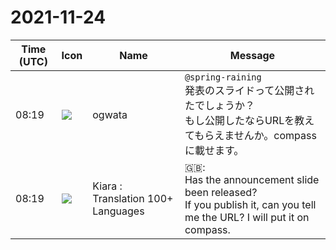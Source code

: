 # 2021-11-24

|Time (UTC)|Icon|Name|Message|
|---|---|---|---|
|08:19|![](https://avatars.slack-edge.com/2019-11-22/845042642576_070441337abaca9fb7b3_72.png)|ogwata|`@spring-raining`<br>発表のスライドって公開されたでしょうか？<br>もし公開したならURLを教えてもらえませんか。compassに載せます。|
|08:19|![](https://avatars.slack-edge.com/2021-08-02/2324149410423_2aa7423c4133ecb9f168_72.png)|Kiara : Translation 100+ Languages|🇬🇧: <br>Has the announcement slide been released?<br>If you publish it, can you tell me the URL? I will put it on compass.|
